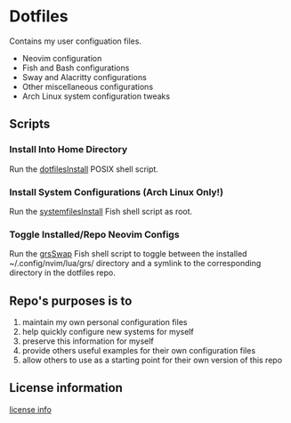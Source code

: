 # Dotfiles

Contains my user configuation files.

* Neovim configuration
* Fish and Bash configurations
* Sway and Alacritty configurations
* Other miscellaneous configurations
* Arch Linux system configuration tweaks

## Scripts

### Install Into Home Directory

Run the [dotfilesInstall](bin/dotfilesInstall) POSIX shell script.

### Install System Configurations (Arch Linux Only!)

Run the [systemfilesInstall](bin/systemfilesInstall) Fish shell script
as root.

### Toggle Installed/Repo Neovim Configs

Run the [grsSwap](bin/grsSwap) Fish shell script to toggle between
the installed ~/.config/nvim/lua/grs/ directory and a symlink to the
corresponding directory in the dotfiles repo.

## Repo's purposes is to

1. maintain my own personal configuration files
1. help quickly configure new systems for myself
1. preserve this information for myself
1. provide others useful examples for their own configuration files
1. allow others to use as a starting point for their own version of this repo

## License information

[license info](license.html)
